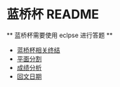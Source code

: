 # 蓝桥杯 README

** 蓝桥杯需要使用 eclpse 进行答题 **

- [蓝桥杯相关终结](summary)
- [平面分割](_平面分割)
- [成绩分析](成绩分析)
- [回文日期](回文日期.md)
